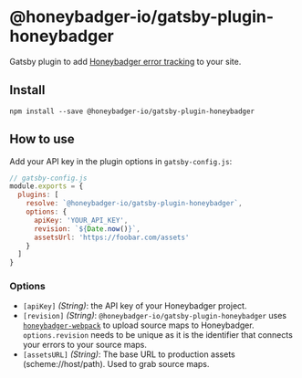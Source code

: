 # @honeybadger-io/gatsby-plugin-honeybadger

Gatsby plugin to add [Honeybadger error tracking](https://www.honeybadger.io/for/javascript/?utm_source=github&utm_medium=readme&utm_campaign=gatsby&utm_content=Honeybadger+error+tracking) to your site.

## Install

`npm install --save @honeybadger-io/gatsby-plugin-honeybadger`

## How to use

Add your API key in the plugin options in `gatsby-config.js`:

```js
// gatsby-config.js
module.exports = {
  plugins: [
    resolve: `@honeybadger-io/gatsby-plugin-honeybadger`,
    options: {
      apiKey: 'YOUR_API_KEY',
      revision: `${Date.now()}`,
      assetsUrl: 'https://foobar.com/assets'
    }
  ]
}
```

### Options

- `[apiKey]` _(String)_: the API key of your Honeybadger project.
- `[revision]` _(String)_: `@honeybadger-io/gatsby-plugin-honeybadger` uses [`honeybadger-webpack`](https://github.com/honeybadger-io/honeybadger-webpack) to upload source maps to Honeybadger. `options.revision` needs to be unique as it is the identifier that connects your errors to your source maps.
- `[assetsURL]` _(String)_: The base URL to production assets (scheme://host/path). Used to grab source maps.
